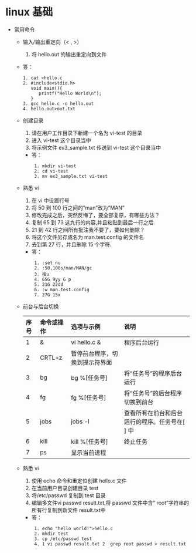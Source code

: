 # linux 基础

 - 常用命令
 
     - 输入/输出重定向（< , >）
       1. 将 hello.out 的输出重定向到文件
     - 答：
          ```
          1. cat >hello.c
          2. #include<stdio.h>
             void main(){
                printf("Hello World\n");
             }
          3. gcc hello.c -o hello.out
          4. hello.out>out.txt
          ```
   - 创建目录
      1. 请在用户工作目录下新建一个名为 vi-test 的目录
      2. 进入 vi-test 这个目录当中
      3. 将示例文件 ex3_sample.txt 传送到 vi-test 这个目录当中
        - 答：
          ```
           1. mkdir vi-test
           2. cd vi-test  
           3. mv ex3_sample.txt vi-test
          ```                             
    - 熟悉 vi
    
       1. 在 vi 中设置行号
       2. 将 50 到 100 行之间的”man”改为”MAN”
       3. 修改完成之后，突然反悔了，要全部复原，有哪些方法？
       4. 复制 65 到 73 这九行的内容,并且粘贴到最后一行之后.
       5. 21 到 42 行之间所有批注我不要了，要如何删除？
       6. 将这个文件另存成名为 man.test.config 的文件名
       7. 去到第 27 行，并且删除 15 个字符.
         - 答：
           ```
            1. :set nu
            2. :50,100s/man/MAN/gc 
            3. 按u
            4. 65G 9yy G p
            5. 21G 22dd
            6. :w man.test.config
            7. 27G 15x
           ```  
    - 前台与后台切换
    
        |序号         |	命令或操作|选项与示例 |	说明|
        | :--------  | :-----    | :----  |:----   |
        |1           |&          |	vi hello.c & 	|程序后台运行|
        |2           |	CRTL+z   | 	暂停前台程序，切换到提示符界面||	
        |3 	         |bg 	     |bg %[任务号] |	将“任务号”的程序后台运行|
        | 4          |	fg       |	fg %[任务号] |	将“任务号”的后台程序切换到前台|
        |5	         |jobs     	 |jobs -l	|查看所有在前台和后台运行的程序。任务号在[ ] 中|
        |6           |kill 	     |kill %[任务号] |	终止任务|
        |7           |	ps       | 	显示当前进程| |                     
                      	
    - 熟悉 vi
       1. 使用 echo 命令和重定位创建 hello.c 文件
       2. 在当前用户目录创建目录 test
       3. 将/etc/passwd 复制到 test 目录
       4. 编辑多文件vi passwd result.txt,将 passwd 文件中含“ root”字符串的所有行复制到新文件 result.txt中
         - 答：
           ```
            1. echo "hello world!">hello.c
            2. mkdir test
            3. cp /etc/passwd test
            4. 1 vi passwd result.txt 2  grep root passwd > result.txt
           ```